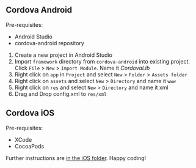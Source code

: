 Cordova Android
---------------

Pre-requisites:
* Android Studio
* cordova-android repository

1. Create a new project in Android Studio
2. Import `framework` directory from `cordova-android` into existing project. Click `File` > `New` > `Import Module`. Name it _CordovaLib_
3. Right click on `app` in `Project` and select `New` > `Folder` > `Assets folder`
4. Right click on `assets` and select `New` > `Directory` and name it `www`
5. Right click on `res` and select `New` > `Directory` and name it xml
6. Drag and Drop config.xml to `res/xml` 

Cordova iOS
-----------

Pre-requisites:

- XCode
- CocoaPods

Further instructions are [in the iOS folder](ios/README.md). Happy coding!